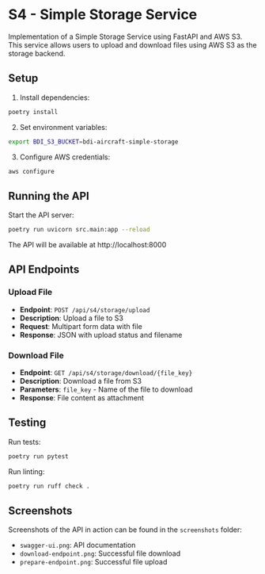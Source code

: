 # S4 - Simple Storage Service

Implementation of a Simple Storage Service using FastAPI and AWS S3. This service allows users to upload and download files using AWS S3 as the storage backend.

## Setup

1. Install dependencies:
```bash
poetry install
```

2. Set environment variables:
```bash
export BDI_S3_BUCKET=bdi-aircraft-simple-storage
```

3. Configure AWS credentials:
```bash
aws configure
```

## Running the API

Start the API server:
```bash
poetry run uvicorn src.main:app --reload
```

The API will be available at http://localhost:8000

## API Endpoints

### Upload File
- **Endpoint**: `POST /api/s4/storage/upload`
- **Description**: Upload a file to S3
- **Request**: Multipart form data with file
- **Response**: JSON with upload status and filename

### Download File
- **Endpoint**: `GET /api/s4/storage/download/{file_key}`
- **Description**: Download a file from S3
- **Parameters**: `file_key` - Name of the file to download
- **Response**: File content as attachment

## Testing

Run tests:
```bash
poetry run pytest
```

Run linting:
```bash
poetry run ruff check .
```

## Screenshots

Screenshots of the API in action can be found in the `screenshots` folder:
- `swagger-ui.png`: API documentation
- `download-endpoint.png`: Successful file download
- `prepare-endpoint.png`: Successful file upload
